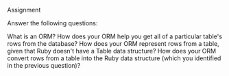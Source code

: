 Assignment

Answer the following questions:

What is an ORM?
How does your ORM help you get all of a particular table's rows from the database?
How does your ORM represent rows from a table, given that Ruby doesn't have a Table data structure?
How does your ORM convert rows from a table into the Ruby data structure (which you identified in the previous question)?
